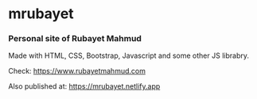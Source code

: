 # mrubayet
<h3>Personal site of Rubayet Mahmud </h3>
<p>Made with HTML, CSS, Bootstrap, Javascript and some other JS librabry.</p>

Check: https://www.rubayetmahmud.com

Also published at: https://mrubayet.netlify.app
